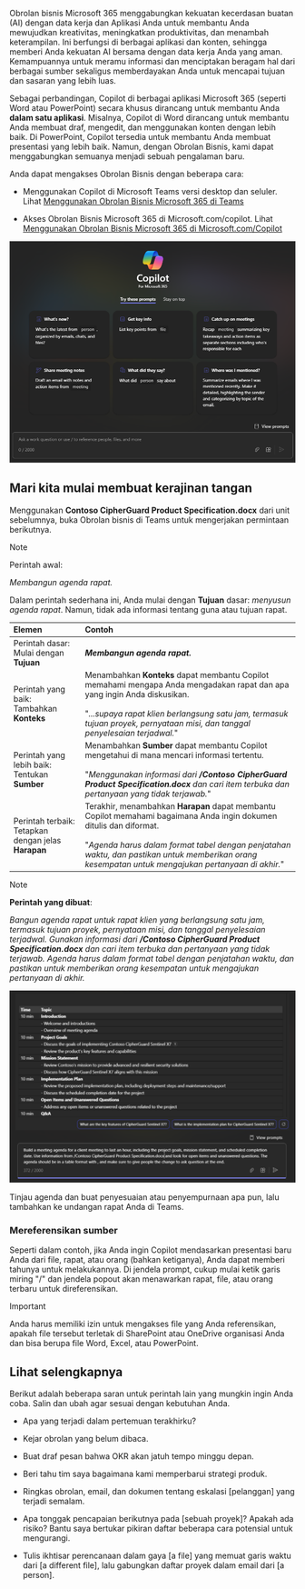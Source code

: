 Obrolan bisnis Microsoft 365 menggabungkan kekuatan kecerdasan buatan (AI) dengan data kerja dan Aplikasi Anda untuk membantu Anda mewujudkan kreativitas, meningkatkan produktivitas, dan menambah keterampilan. Ini berfungsi di berbagai aplikasi dan konten, sehingga memberi Anda kekuatan AI bersama dengan data kerja Anda yang aman. Kemampuannya untuk meramu informasi dan menciptakan beragam hal dari berbagai sumber sekaligus memberdayakan Anda untuk mencapai tujuan dan sasaran yang lebih luas.

Sebagai perbandingan, Copilot di berbagai aplikasi Microsoft 365 (seperti Word atau PowerPoint) secara khusus dirancang untuk membantu Anda **dalam satu aplikasi**. Misalnya, Copilot di Word dirancang untuk membantu Anda membuat draf, mengedit, dan menggunakan konten dengan lebih baik. Di PowerPoint, Copilot tersedia untuk membantu Anda membuat presentasi yang lebih baik. Namun, dengan Obrolan Bisnis, kami dapat menggabungkan semuanya menjadi sebuah pengalaman baru.

Anda dapat mengakses Obrolan Bisnis dengan beberapa cara:

- Menggunakan Copilot di Microsoft Teams versi desktop dan seluler. Lihat [Menggunakan Obrolan Bisnis Microsoft 365 di Teams](https://support.microsoft.com/topic/open-microsoft-365-chat-in-teams-c6de0a62-4f9e-479d-b5f2-af036e342181)

- Akses Obrolan Bisnis Microsoft 365 di Microsoft.com/copilot. Lihat [Menggunakan Obrolan Bisnis Microsoft 365 di Microsoft.com/Copilot](https://support.microsoft.com/topic/use-microsoft-365-chat-at-microsoft365-com-or-in-the-microsoft-365-office-app-4a2538f9-962f-4c7c-a368-f6006bc13d6f)

![Cuplikan layar pengalaman obrolan salinan di Teams](../media/copilot-chat-experience-teams.png)

## Mari kita mulai membuat kerajinan tangan

Menggunakan **Contoso CipherGuard Product Specification.docx** dari unit sebelumnya, buka Obrolan bisnis di Teams untuk mengerjakan permintaan berikutnya.

> [!NOTE]
> Perintah awal:
>
> _Membangun agenda rapat._

Dalam perintah sederhana ini, Anda mulai dengan **Tujuan** dasar: _menyusun agenda rapat_. Namun, tidak ada informasi tentang guna atau tujuan rapat.

| Elemen | Contoh |
| :------ | :------- |
| Perintah dasar: <br>Mulai dengan **Tujuan** | **_Membangun agenda rapat._** |
| Perintah yang baik: <br>Tambahkan **Konteks** | Menambahkan **Konteks** dapat membantu Copilot memahami mengapa Anda mengadakan rapat dan apa yang ingin Anda diskusikan.<br><br>"_...supaya rapat klien berlangsung satu jam, termasuk tujuan proyek, pernyataan misi, dan tanggal penyelesaian terjadwal._" |
| Perintah yang lebih baik: <br>Tentukan **Sumber** | Menambahkan **Sumber** dapat membantu Copilot mengetahui di mana mencari informasi tertentu.<br><br>"_Menggunakan informasi dari **/Contoso CipherGuard Product Specification.docx** dan cari item terbuka dan pertanyaan yang tidak terjawab._" |
| Perintah terbaik: <br>Tetapkan dengan jelas **Harapan** | Terakhir, menambahkan **Harapan** dapat membantu Copilot memahami bagaimana Anda ingin dokumen ditulis dan diformat.<br><br>"_Agenda harus dalam format tabel dengan penjatahan waktu, dan pastikan untuk memberikan orang kesempatan untuk mengajukan pertanyaan di akhir._" |

> [!NOTE]
> **Perintah yang dibuat**:
>
> _Bangun agenda rapat untuk rapat klien yang berlangsung satu jam, termasuk tujuan proyek, pernyataan misi, dan tanggal penyelesaian terjadwal. Gunakan informasi dari **/Contoso CipherGuard Product Specification.docx** dan cari item terbuka dan pertanyaan yang tidak terjawab. Agenda harus dalam format tabel dengan penjatahan waktu, dan pastikan untuk memberikan orang kesempatan untuk mengajukan pertanyaan di akhir._

[![Ambil tangkapan layar dari perbandingan antara hasil perintah yang disusun dengan dokumen contoh yang menggunakan Copilot di Teams dengan obrolan berbantuan Grafik.](../media/copilot-chat-draft-agenda-teams.png)](../media/copilot-chat-draft-agenda-teams.png#lightbox)

Tinjau agenda dan buat penyesuaian atau penyempurnaan apa pun, lalu tambahkan ke undangan rapat Anda di Teams.

### Mereferensikan sumber

Seperti dalam contoh, jika Anda ingin Copilot mendasarkan presentasi baru Anda dari file, rapat, atau orang (bahkan ketiganya), Anda dapat memberi tahunya untuk melakukannya. Di jendela prompt, cukup mulai ketik garis miring "/" dan jendela popout akan menawarkan rapat, file, atau orang terbaru untuk direferensikan.

> [!IMPORTANT]
> Anda harus memiliki izin untuk mengakses file yang Anda referensikan, apakah file tersebut terletak di SharePoint atau OneDrive organisasi Anda dan bisa berupa file Word, Excel, atau PowerPoint.

## Lihat selengkapnya

Berikut adalah beberapa saran untuk perintah lain yang mungkin ingin Anda coba. Salin dan ubah agar sesuai dengan kebutuhan Anda.

- Apa yang terjadi dalam pertemuan terakhirku?

- Kejar obrolan yang belum dibaca.

- Buat draf pesan bahwa OKR akan jatuh tempo minggu depan.

- Beri tahu tim saya bagaimana kami memperbarui strategi produk.

- Ringkas obrolan, email, dan dokumen tentang eskalasi [pelanggan] yang terjadi semalam.

- Apa tonggak pencapaian berikutnya pada [sebuah proyek]? Apakah ada risiko? Bantu saya bertukar pikiran daftar beberapa cara potensial untuk mengurangi.

- Tulis ikhtisar perencanaan dalam gaya [a file] yang memuat garis waktu dari [a different file], lalu gabungkan daftar proyek dalam email dari [a person]. 
